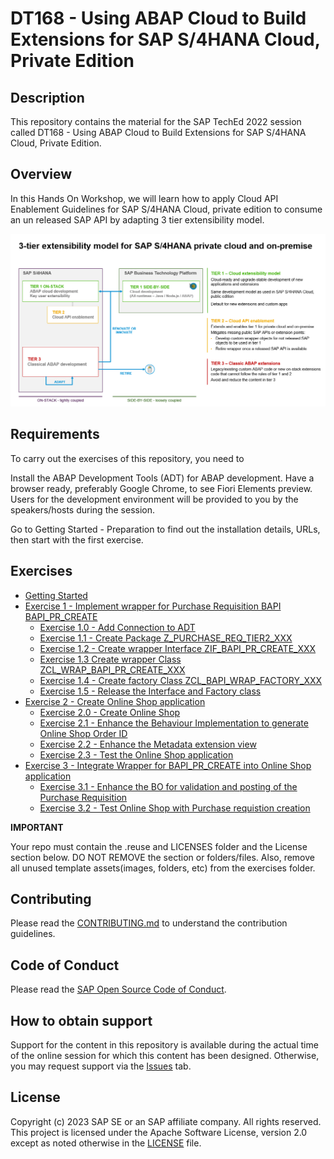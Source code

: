 # DT168 - Using ABAP Cloud to Build Extensions for SAP S/4HANA Cloud, Private Edition

## Description

This repository contains the material for the SAP TechEd 2022 session called DT168 - Using ABAP Cloud to Build Extensions for SAP S/4HANA Cloud, Private Edition.  

## Overview
In this Hands On Workshop, we will learn how to apply Cloud API Enablement Guidelines for SAP S/4HANA Cloud, private edition to consume an un released SAP API by adapting 3 tier extensibility model.

![](images/3-tier-1.png)


## Requirements

To carry out the exercises of this repository, you need to

Install the ABAP Development Tools (ADT) for ABAP development.
Have a browser ready, preferably Google Chrome, to see Fiori Elements preview.
Users for the development environment will be provided to you by the speakers/hosts during the session.

Go to Getting Started - Preparation to find out the installation details, URLs, then start with the first exercise.

## Exercises
- [Getting Started](exercises/ex0/)
- [Exercise 1 - Implement wrapper for Purchase Requisition BAPI BAPI_PR_CREATE](exercises/ex1/)
    - [Exercise 1.0 - Add Connection to ADT](exercises/ex1#exercise-10-create-package)
    - [Exercise 1.1 - Create Package Z_PURCHASE_REQ_TIER2_XXX](exercises/ex1#exercise-11-create-package)
    - [Exercise 1.2 - Create wrapper Interface ZIF_BAPI_PR_CREATE_XXX](exercises/ex1#exercise-12-create-interface-zif_bapi_pr_create_xx)
    - [Exercise 1.3 Create wrapper Class ZCL_WRAP_BAPI_PR_CREATE_XXX](exercises/ex1#exercise-12-create-wrapper-class-zcl_bapi_pr_wrapper_xx1)
    - [Exercise 1.4 - Create factory Class ZCL_BAPI_WRAP_FACTORY_XXX](exercises/ex1#exercise-12-create-factory-class-zcl_bapi_wrap_factory_xx)
    - [Exercise 1.5 - Release the Interface and Factory class](exercises/ex1#exercise-12-release-the-interface-and-factory-class)
- [Exercise 2 - Create Online Shop application](exercises/ex2/)
    - [Exercise 2.0 - Create Online Shop](exercises/ex2/README.md#exercise-20-create-online-shop)
    - [Exercise 2.1 - Enhance the Behaviour Implementation to generate Online Shop Order ID](exercises/ex2/README.md#exercise-21-enhance-the-behaviour-implementation-to-generate-online-shop-order-id-1)
    - [Exercise 2.2 - Enhance the Metadata extension view](exercises/ex2#exercise-22-enhance-the-metadata-extension-view-1)
    - [Exercise 2.3 - Test the Online Shop application](exercises/ex2#exercise-23-test-the-online-shop-application-1)
- [Exercise 3 - Integrate Wrapper for BAPI_PR_CREATE into Online Shop application](exercises/ex3/)
    - [Exercise 3.1 - Enhance the BO for validation and posting of the Purchase Requisition](exercises/ex3#exercise-31-enhance-the-bo-for-validation-and-posting-of-the-purchase-requisition-1)
    - [Exercise 3.2 - Test Online Shop with Purchase requistion creation](exercises/ex3#exercise-32-test-the-online-shop-application-1)  
  

**IMPORTANT**

Your repo must contain the .reuse and LICENSES folder and the License section below. DO NOT REMOVE the section or folders/files. Also, remove all unused template assets(images, folders, etc) from the exercises folder. 

## Contributing
Please read the [CONTRIBUTING.md](./CONTRIBUTING.md) to understand the contribution guidelines.

## Code of Conduct
Please read the [SAP Open Source Code of Conduct](https://github.com/SAP-samples/.github/blob/main/CODE_OF_CONDUCT.md).

## How to obtain support

Support for the content in this repository is available during the actual time of the online session for which this content has been designed. Otherwise, you may request support via the [Issues](../../issues) tab.

## License
Copyright (c) 2023 SAP SE or an SAP affiliate company. All rights reserved. This project is licensed under the Apache Software License, version 2.0 except as noted otherwise in the [LICENSE](LICENSES/Apache-2.0.txt) file.
